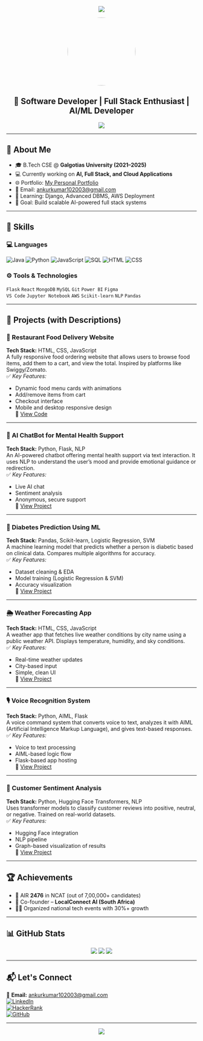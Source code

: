 <!-- 🎯 Banner Header -->
<p align="center">
  <img src="https://capsule-render.vercel.app/api?type=waving&color=0:FF0080,100:7928CA&height=200&section=header&text=Hi%20I'm%20Ankur%20Kumar%20👋&fontSize=40&fontAlignY=35&animation=fadeIn" />
</p>

<p align="center">
  <img src="https://raw.githubusercontent.com/ankur1072003/ankur1072003/main/assets/my%20pic.jpg" width="180" height="180" style="border-radius: 50%;" />
</p>



<h2 align="center">🚀 Software Developer | Full Stack Enthusiast | AI/ML Developer</h2>

<p align="center">
  <img src="https://readme-typing-svg.demolab.com?font=Fira+Code&pause=1000&color=00F700&center=true&vCenter=true&width=435&lines=Frontend+%26+Backend+Developer;Machine+Learning+%26+AI+Projects;Building+Cool+Web+Stuff+With+Python+%26+JS" />
</p>

---

## 📌 About Me

- 🎓 B.Tech CSE @ **Galgotias University (2021–2025)**
- 💻 Currently working on **AI, Full Stack, and Cloud Applications**
- 🌐 Portfolio: [My Personal Portfolio](https://ankur1072003.github.io/My-personal-Portfolio-/)
- 📧 Email: [ankurkumar102003@gmail.com](mailto:ankurkumar102003@gmail.com)
- 🧠 Learning: Django, Advanced DBMS, AWS Deployment
- 🚀 Goal: Build scalable AI-powered full stack systems

---

## 🧠 Skills

### 💻 Languages
![Java](https://img.shields.io/badge/Java-ED8B00?style=for-the-badge&logo=java&logoColor=white)
![Python](https://img.shields.io/badge/Python-3776AB?style=for-the-badge&logo=python&logoColor=white)
![JavaScript](https://img.shields.io/badge/JavaScript-yellow?style=for-the-badge&logo=javascript&logoColor=black)
![SQL](https://img.shields.io/badge/SQL-336791?style=for-the-badge&logo=postgresql&logoColor=white)
![HTML](https://img.shields.io/badge/HTML-E34F26?style=for-the-badge&logo=html5&logoColor=white)
![CSS](https://img.shields.io/badge/CSS-1572B6?style=for-the-badge&logo=css3&logoColor=white)

### ⚙️ Tools & Technologies
`Flask` `React` `MongoDB` `MySQL` `Git` `Power BI` `Figma`  
`VS Code` `Jupyter Notebook` `AWS` `Scikit-learn` `NLP` `Pandas`

---

## 💼 Projects (with Descriptions)

### 🍴 Restaurant Food Delivery Website  
**Tech Stack:** HTML, CSS, JavaScript  
A fully responsive food ordering website that allows users to browse food items, add them to a cart, and view the total. Inspired by platforms like Swiggy/Zomato.  
✅ *Key Features:*  
- Dynamic food menu cards with animations  
- Add/remove items from cart  
- Checkout interface  
- Mobile and desktop responsive design  
🔗 [View Code](https://github.com/ankur1072003)

---

### 🧠 AI ChatBot for Mental Health Support  
**Tech Stack:** Python, Flask, NLP  
An AI-powered chatbot offering mental health support via text interaction. It uses NLP to understand the user’s mood and provide emotional guidance or redirection.  
✅ *Key Features:*  
- Live AI chat  
- Sentiment analysis  
- Anonymous, secure support  
🔗 [View Project](https://github.com/ankur1072003/Ai-chat-bot-Mental-health-support)

---

### 🧪 Diabetes Prediction Using ML  
**Tech Stack:** Pandas, Scikit-learn, Logistic Regression, SVM  
A machine learning model that predicts whether a person is diabetic based on clinical data. Compares multiple algorithms for accuracy.  
✅ *Key Features:*  
- Dataset cleaning & EDA  
- Model training (Logistic Regression & SVM)  
- Accuracy visualization  
🔗 [View Project](https://github.com/ankur1072003/Diabetic-Prediction-Using-ML)

---

### 🌦️ Weather Forecasting App  
**Tech Stack:** HTML, CSS, JavaScript  
A weather app that fetches live weather conditions by city name using a public weather API. Displays temperature, humidity, and sky conditions.  
✅ *Key Features:*  
- Real-time weather updates  
- City-based input  
- Simple, clean UI  
🔗 [View Project](https://github.com/ankur1072003/Weather-Forecasting-App)

---

### 🎙️ Voice Recognition System  
**Tech Stack:** Python, AIML, Flask  
A voice command system that converts voice to text, analyzes it with AIML (Artificial Intelligence Markup Language), and gives text-based responses.  
✅ *Key Features:*  
- Voice to text processing  
- AIML-based logic flow  
- Flask-based app hosting  
🔗 [View Project](https://github.com/ankur1072003)

---

### 💬 Customer Sentiment Analysis  
**Tech Stack:** Python, Hugging Face Transformers, NLP  
Uses transformer models to classify customer reviews into positive, neutral, or negative. Trained on real-world datasets.  
✅ *Key Features:*  
- Hugging Face integration  
- NLP pipeline  
- Graph-based visualization of results  
🔗 [View Project](https://github.com/ankur1072003)

---

## 🏆 Achievements

- 🏅 AIR **2476** in NCAT (out of 7,00,000+ candidates)  
- 💼 Co-founder – **LocalConnect AI (South Africa)**  
- 👨‍💼 Organized national tech events with 30%+ growth

---

## 📊 GitHub Stats

<p align="center">
  <img src="https://github-readme-stats.vercel.app/api?username=ankur1072003&show_icons=true&theme=tokyonight" />
  <img src="https://github-readme-streak-stats.herokuapp.com?user=ankur1072003&theme=tokyonight&hide_border=true" />
  <img src="https://github-readme-stats.vercel.app/api/top-langs/?username=ankur1072003&layout=compact&theme=tokyonight" />
</p>

---

## 📬 Let's Connect

📧 **Email:** [ankurkumar102003@gmail.com](mailto:ankurkumar102003@gmail.com)  
[![LinkedIn](https://img.shields.io/badge/LinkedIn-blue?style=flat-square&logo=linkedin&logoColor=white)](https://linkedin.com/in/ankur-kumar-828591250)  
[![HackerRank](https://img.shields.io/badge/HackerRank-2EC866?style=flat-square&logo=HackerRank&logoColor=white)](https://www.hackerrank.com/profile/ankurkumarsingh8)  
[![GitHub](https://img.shields.io/github/followers/ankur1072003?label=Follow&style=social)](https://github.com/ankur1072003)

---

<p align="center">
  <img src="https://capsule-render.vercel.app/api?type=waving&color=0:7928CA,100:FF0080&height=120&section=footer" />
</p>
